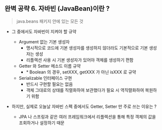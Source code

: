 ## 완벽 공략 6. 자바빈 (JavaBean)이란 ? 

> java.beans 패키지 안에 있는 모든 것

- 그 중에서도 자바빈이 지켜야 할 규약
    - Argument 없는 기본 생성자
        - 명시적으로 코드에 기본 생성자를 생성하지 않더라도 기본적으로 기본 생성자는 생성
        - 리플렉션 사용 시 기본 생성자가 있어야 객체를 생성하기 편함
    - Getter 와 Setter 메소드 이름 규약
        - \* Boolean 의 경우, setXXX, getXXX 가 아닌 isXXX 로 규약
    - Serializable 인터페이스 구현
        - 반드시 구현할 필요는 없음
        - 객체 그대로의 상태를 직렬화하여 보관했다가 필요 시 역직렬화하여 복원하기 위함

- 하지만, 실제로 오늘날 자바빈 스펙 중에서도 Getter, Setter 만 주로 쓰는 이유는 ?
    - JPA 나 스프링과 같은 여러 프레임워크에서 리플렉션을 통해 특정 객체의 값을 조회하거나 설정하기 때문